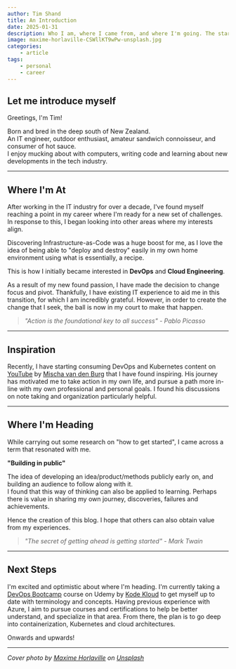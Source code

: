 ```yaml
---
author: Tim Shand
title: An Introduction
date: 2025-01-31
description: Who I am, where I came from, and where I'm going. The start of a new journey.
image: maxime-horlaville-CSWllKT9wPw-unsplash.jpg
categories:
    - article
tags:
    - personal
    - career
---
```


## Let me introduce myself

Greetings, I'm Tim!  

Born and bred in the deep south of New Zealand.  
An IT engineer, outdoor enthusiast, amateur sandwich connoisseur, and consumer of hot sauce.  
I enjoy mucking about with computers, writing code and learning about new developments in the tech industry.  

---

## Where I'm At

After working in the IT industry for over a decade, I've found myself reaching a point in my career where I'm ready for a new set of challenges. In response to this, I began looking into other areas where my interests align.

Discovering Infrastructure-as-Code was a huge boost for me, as I love the idea of being able to "deploy and destroy" easily in my own home environment using what is essentially, a recipe.  

This is how I initially became interested in **DevOps** and **Cloud Engineering**.  

As a result of my new found passion, I have made the decision to change focus and pivot. Thankfully, I have existing IT experience to aid me in this transition, for which I am incredibly grateful. However, in order to create the change that I seek, the ball is now in my court to make that happen.  

> *"Action is the foundational key to all success" - Pablo Picasso*

---

## Inspiration

Recently, I have starting consuming DevOps and Kubernetes content on [YouTube](https://www.youtube.com/@mischavandenburg) by [Mischa van den Burg](https://mischavandenburg.com/ "Mischa van den Burg (Alt + H)") that I have found inspiring. His journey has motivated me to take action in my own life, and pursue a path more in-line with my own professional and personal goals. I found his discussions on note taking and organization particularly helpful.

---

## Where I'm Heading

While carrying out some research on "how to get started", I came across a term that resonated with me.  

**"Building in public"**  

The idea of developing an idea/product/methods publicly early on, and building an audience to follow along with it.  
I found that this way of thinking can also be applied to learning. Perhaps there is value in sharing my own journey, discoveries, failures and achievements.  

Hence the creation of this blog. I hope that others can also obtain value from my experiences.  

> *"The secret of getting ahead is getting started" - Mark Twain*

---

## Next Steps

I'm excited and optimistic about where I'm heading. I'm currently taking a [DevOps Bootcamp](https://www.udemy.com/course/the-complete-devops-bootcamp/) course on Udemy by [Kode Kloud](https://kodekloud.com/) to get myself up to date with terminology and concepts. Having previous experience with Azure, I aim to pursue courses and certifications to help be better understand, and specialize in that area. From there, the plan is to go deep into containerization, Kubernetes and cloud architectures.  

Onwards and upwards!  

---

*Cover photo by [Maxime Horlaville](https://unsplash.com/@mxhpics?utm_content=creditCopyText&utm_medium=referral&utm_source=unsplash) on [Unsplash](https://unsplash.com/photos/a-black-and-white-photo-with-the-words-the-journey-is-on-CSWllKT9wPw?utm_content=creditCopyText&utm_medium=referral&utm_source=unsplash)*
